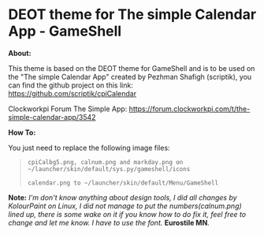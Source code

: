 # DEOT theme for The simple Calendar App - GameShell                                                    

**About:** 

This theme is based on the DEOT theme for GameShell and is to be used on the "The simple Calendar App" created by Pezhman Shafigh (scriptik), you can find the github project on this link:  https://github.com/scriptik/cpiCalendar  

Clockworkpi Forum The Simple App:
https://forum.clockworkpi.com/t/the-simple-calendar-app/3542

**How To:**

You just need to replace the following image files:

>     cpiCalbg5.png, calnum.png and markday.png on ~/launcher/skin/default/sys.py/gameshell/icons
> 
>     calendar.png to ~/launcher/skin/default/Menu/GameShell


**Note:** 
*I'm don't know anything about design tools, I did all changes by KolourPaint on Linux, I did not manage to put the numbers(calnum.png) lined up, there is some wake on it if you know how to do fix it, feel free to change and let me know. I have to use the font.* **Eurostile MN**.
